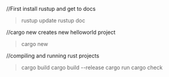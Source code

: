 //First install rustup and get to docs
> rustup update
> rustup doc

//cargo new creates new helloworld project
> cargo new <project name>

//compiling and running rust projects
> cargo build
> cargo build --release
> cargo run
> cargo check
